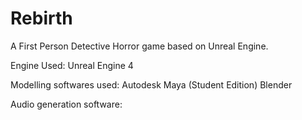 # Rebirth
A First Person Detective Horror game based on Unreal Engine.

Engine Used:
  Unreal Engine 4

Modelling softwares used:
  Autodesk Maya (Student Edition)
  Blender

Audio generation software:

